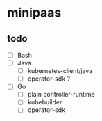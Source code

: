 # minipaas

## todo

* [ ] Bash
* [ ] Java
  * [ ] kubernetes-client/java
  * [ ] operator-sdk ?
* [ ] Go
  * [ ] plain controller-runtime
  * [ ] kubebuilder
  * [ ] operator-sdk
